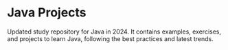 # Java Projects
Updated study repository for Java in 2024. It contains examples, exercises, and projects to learn Java, following the best practices and latest trends.
